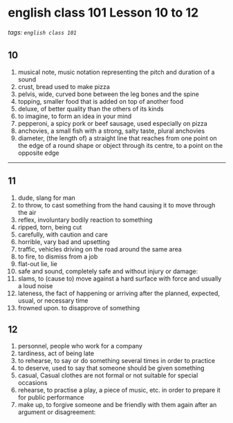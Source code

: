 # english class 101  Lesson 10 to 12
###### tags: `english class 101`

## 10
1. musical note, music notation representing the pitch and duration of a sound
2. crust, bread used to make pizza
3. pelvis, wide, curved bone between the leg bones and the spine
4. topping, smaller food that is added on top of another food
5. deluxe, of better quality than the others of its kinds
6. to imagine, to form an idea in your mind
7. pepperoni, a spicy pork or beef sausage, used especially on pizza
8. anchovies, a small fish with a strong, salty taste, plural anchovies
9. diameter, (the length of) a straight line that reaches from one point on the edge of a round shape or object through its centre, to a point on the opposite edge

---
## 11
1. dude, slang for man
2. to throw, to cast something from the hand causing it to move through the air
3. reflex, involuntary bodily reaction to something
4. ripped, torn, being cut
5. carefully, with caution and care
6. horrible, vary bad and upsetting
7. traffic, vehicles driving on the road around the same area
8. to fire, to dismiss from a job
9. flat-out lie, lie
10. safe and sound, completely safe and without injury or damage:
11. slams, to (cause to) move against a hard surface with force and usually a loud noise
12. lateness, the fact of happening or arriving after the planned, expected, usual, or necessary time
13. frowned upon. to disapprove of something

## 12
1. personnel, people who work for a company
2. tardiness, act of being late
3. to rehearse, to say or do something several times in order to practice
4. to deserve, used to say that someone should be given something
5. casual, Casual clothes are not formal or not suitable for special occasions
6. rehearse, to practise a play, a piece of music, etc. in order to prepare it for public performance
7. make up, to forgive someone and be friendly with them again after an argument or disagreement: